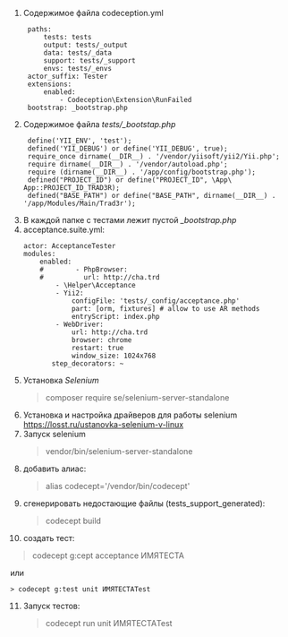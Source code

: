 ﻿1) Содержимое файла codeception.yml
   ```
    paths:
        tests: tests
        output: tests/_output
        data: tests/_data
        support: tests/_support
        envs: tests/_envs
    actor_suffix: Tester
    extensions:
        enabled:
            - Codeception\Extension\RunFailed
    bootstrap: _bootstrap.php
   ```
2) Содержимое файла *tests/_bootstap.php*
   ```
    define('YII_ENV', 'test');
    defined('YII_DEBUG') or define('YII_DEBUG', true);
    require_once dirname(__DIR__) . '/vendor/yiisoft/yii2/Yii.php';
    require dirname(__DIR__) . '/vendor/autoload.php';
    require (dirname(__DIR__) . '/app/config/bootstrap.php');
    defined("PROJECT_ID") or define("PROJECT_ID", \App\	App::PROJECT_ID_TRAD3R);
    defined("BASE_PATH") or define("BASE_PATH", dirname(__DIR__) . '/app/Modules/Main/Trad3r');
   ```
3) В каждой папке с тестами лежит пустой *_bootstrap.php*
4) acceptance.suite.yml:
   ```
   actor: AcceptanceTester
   modules:
       enabled:
       #        - PhpBrowser:
       #          url: http://cha.trd
           - \Helper\Acceptance
           - Yii2:
               configFile: 'tests/_config/acceptance.php'
               part: [orm, fixtures] # allow to use AR methods
               entryScript: index.php
           - WebDriver:
               url: http://cha.trd
               browser: chrome
               restart: true
               window_size: 1024x768
          step_decorators: ~
   ```
5) Установка *Selenium*
   > composer require se/selenium-server-standalone
6) Установка и настройка драйверов для работы selenium <https://losst.ru/ustanovka-selenium-v-linux>
7) Запуск selenium
   > vendor/bin/selenium-server-standalone
8) добавить алиас:
   > alias codecept='/vendor/bin/codecept'
9) сгенерировать недостающие файлы (tests\_support\_generated):
   > codecept build
10) создать тест:
   > codecept g:cept acceptance ИМЯТЕСТА

   или

    > codecept g:test unit ИМЯТЕСТАTest

11) Запуск тестов:
    > codecept run unit  ИМЯТЕСТАTest

